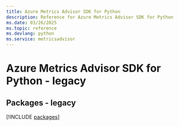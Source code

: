 ```yaml
---
title: Azure Metrics Advisor SDK for Python
description: Reference for Azure Metrics Advisor SDK for Python
ms.date: 03/26/2025
ms.topic: reference
ms.devlang: python
ms.service: metricsadvisor
---
```

# Azure Metrics Advisor SDK for Python - legacy
## Packages - legacy
[!INCLUDE [packages](metrics-advisor-index.md)]
